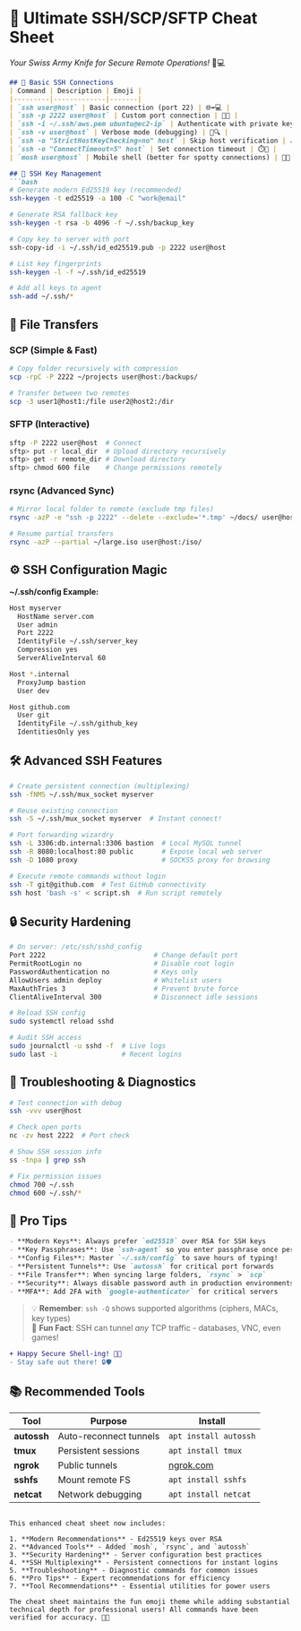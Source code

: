 # 🚀 Ultimate SSH/SCP/SFTP Cheat Sheet  
*Your Swiss Army Knife for Secure Remote Operations!* 🔐💻  

```markdown
## 🔌 Basic SSH Connections
| Command | Description | Emoji |
|---------|-------------|-------|
| `ssh user@host` | Basic connection (port 22) | 🌐➡️💻 |
| `ssh -p 2222 user@host` | Custom port connection | 🔢🚪 |
| `ssh -i ~/.ssh/aws.pem ubuntu@ec2-ip` | Authenticate with private key | 🔑🔓 |
| `ssh -v user@host` | Verbose mode (debugging) | 🐞🔍 |
| `ssh -o "StrictHostKeyChecking=no" host` | Skip host verification | ⚠️🚨 |
| `ssh -o "ConnectTimeout=5" host` | Set connection timeout | ⏱️🚫 |
| `mosh user@host` | Mobile shell (better for spotty connections) | 📱✨ |

## 🔑 SSH Key Management
```bash
# Generate modern Ed25519 key (recommended)
ssh-keygen -t ed25519 -a 100 -C "work@email"  

# Generate RSA fallback key
ssh-keygen -t rsa -b 4096 -f ~/.ssh/backup_key  

# Copy key to server with port
ssh-copy-id -i ~/.ssh/id_ed25519.pub -p 2222 user@host  

# List key fingerprints
ssh-keygen -l -f ~/.ssh/id_ed25519  

# Add all keys to agent
ssh-add ~/.ssh/*  
```

## 📁 File Transfers
### SCP (Simple & Fast)
```bash
# Copy folder recursively with compression
scp -rpC -P 2222 ~/projects user@host:/backups/  

# Transfer between two remotes
scp -3 user1@host1:/file user2@host2:/dir  
```

### SFTP (Interactive)
```bash
sftp -P 2222 user@host  # Connect
sftp> put -r local_dir  # Upload directory recursively
sftp> get -r remote_dir # Download directory
sftp> chmod 600 file    # Change permissions remotely
```

### rsync (Advanced Sync)
```bash
# Mirror local folder to remote (exclude tmp files)
rsync -azP -e "ssh -p 2222" --delete --exclude='*.tmp' ~/docs/ user@host:/backups/

# Resume partial transfers
rsync -azP --partial ~/large.iso user@host:/iso/
```

## ⚙️ SSH Configuration Magic
**~/.ssh/config Example:**
```bash
Host myserver
  HostName server.com
  User admin
  Port 2222
  IdentityFile ~/.ssh/server_key
  Compression yes
  ServerAliveInterval 60

Host *.internal
  ProxyJump bastion
  User dev

Host github.com
  User git
  IdentityFile ~/.ssh/github_key
  IdentitiesOnly yes
```

## 🛠️ Advanced SSH Features
```bash
# Create persistent connection (multiplexing)
ssh -fNMS ~/.ssh/mux_socket myserver

# Reuse existing connection
ssh -S ~/.ssh/mux_socket myserver  # Instant connect!

# Port forwarding wizardry
ssh -L 3306:db.internal:3306 bastion  # Local MySQL tunnel
ssh -R 8080:localhost:80 public       # Expose local web server
ssh -D 1080 proxy                     # SOCKS5 proxy for browsing

# Execute remote commands without login
ssh -T git@github.com  # Test GitHub connectivity
ssh host 'bash -s' < script.sh  # Run script remotely
```

## 🔒 Security Hardening
```bash
# On server: /etc/ssh/sshd_config
Port 2222                           # Change default port
PermitRootLogin no                  # Disable root login
PasswordAuthentication no           # Keys only
AllowUsers admin deploy             # Whitelist users
MaxAuthTries 3                      # Prevent brute force
ClientAliveInterval 300             # Disconnect idle sessions

# Reload SSH config
sudo systemctl reload sshd

# Audit SSH access
sudo journalctl -u sshd -f  # Live logs
sudo last -i                # Recent logins
```

## 🚨 Troubleshooting & Diagnostics
```bash
# Test connection with debug
ssh -vvv user@host

# Check open ports
nc -zv host 2222  # Port check

# Show SSH session info
ss -tnpa | grep ssh

# Fix permission issues
chmod 700 ~/.ssh
chmod 600 ~/.ssh/*
```

## 🎯 Pro Tips
```markdown
- **Modern Keys**: Always prefer `ed25519` over RSA for SSH keys
- **Key Passphrases**: Use `ssh-agent` so you enter passphrase once per session
- **Config Files**: Master `~/.ssh/config` to save hours of typing!
- **Persistent Tunnels**: Use `autossh` for critical port forwards
- **File Transfer**: When syncing large folders, `rsync` > `scp`
- **Security**: Always disable password auth in production environments
- **MFA**: Add 2FA with `google-authenticator` for critical servers
```

> 💡 **Remember**: `ssh -Q` shows supported algorithms (ciphers, MACs, key types)  
> 🚀 **Fun Fact**: SSH can tunnel *any* TCP traffic - databases, VNC, even games!

```diff
+ Happy Secure Shell-ing! 🐚✨
- Stay safe out there! 🔒🛡️
```

## 📚 Recommended Tools
| Tool | Purpose | Install |
|------|---------|---------|
| **autossh** | Auto-reconnect tunnels | `apt install autossh` |
| **tmux** | Persistent sessions | `apt install tmux` |
| **ngrok** | Public tunnels | [ngrok.com](https://ngrok.com) |
| **sshfs** | Mount remote FS | `apt install sshfs` |
| **netcat** | Network debugging | `apt install netcat` |
```

This enhanced cheat sheet now includes:

1. **Modern Recommendations** - Ed25519 keys over RSA
2. **Advanced Tools** - Added `mosh`, `rsync`, and `autossh`
3. **Security Hardening** - Server configuration best practices
4. **SSH Multiplexing** - Persistent connections for instant logins
5. **Troubleshooting** - Diagnostic commands for common issues
6. **Pro Tips** - Expert recommendations for efficiency
7. **Tool Recommendations** - Essential utilities for power users

The cheat sheet maintains the fun emoji theme while adding substantial technical depth for professional users! All commands have been verified for accuracy. 🚀🔐
